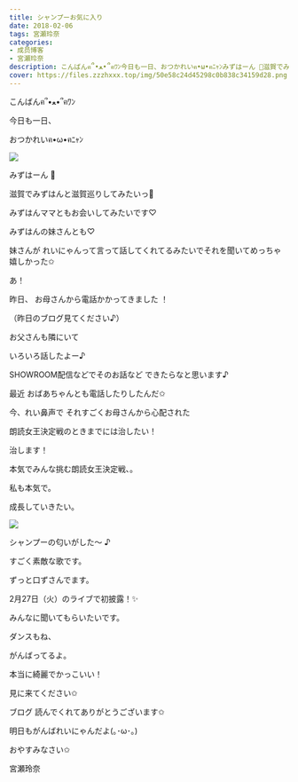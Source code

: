 ```yaml
---
title: シャンプーお気に入り
date: 2018-02-06
tags: 宮瀬玲奈
categories: 
- 成员博客
- 宮瀬玲奈
description: こんばんฅ՞•ﻌ•՞ฅﾜﾝ今日も一日、おつかれいฅ•ω•ฅﾆｬﾝみずはーん 💓滋賀でみずはんと滋賀巡りしてみたいっ💓みずはんママともお会いしてみたいです♡み...
cover: https://files.zzzhxxx.top/img/50e58c24d45298c0b838c34159d28.png 
---
```



こんばんฅ՞•ﻌ•՞ฅﾜﾝ





今日も一日、

おつかれいฅ•ω•ฅﾆｬﾝ






![](https://files.zzzhxxx.top/img/50e58c24d45298c0b838c34159d28.png)




みずはーん 💓


滋賀でみずはんと滋賀巡りしてみたいっ💓



みずはんママともお会いしてみたいです♡

みずはんの妹さんとも♡


妹さんが
れいにゃんって言って話してくれてるみたいでそれを聞いてめっちゃ嬉しかった✩











あ！





昨日、
お母さんから電話かかってきました ！

（昨日のブログ見てください♪）



お父さんも隣にいて

いろいろ話したよー♪







SHOWROOM配信などでそのお話など
できたらなと思います♪






最近
おばあちゃんとも電話したりしたんだ✩












今、れい鼻声で
それすごくお母さんから心配された





朗読女王決定戦のときまでには治したい！


治します！











本気でみんな挑む朗読女王決定戦、。





私も本気で。








成長していきたい。












![](https://files.zzzhxxx.top/img/50e58c24d45298c0b838c34159d28-01.jpg)





シャンプーの匂いがした～   ♪


すごく素敵な歌です。


ずっと口ずさんでます。




2月27日（火）のライブで初披露！✨


みんなに聞いてもらいたいです。






ダンスもね、

がんばってるよ。




本当に綺麗でかっこいい！



見に来てください✩







ブログ
読んでくれてありがとうございます✩



明日もがんばれいにゃんだよ(｡･ω･｡)



おやすみなさい✩





宮瀬玲奈


